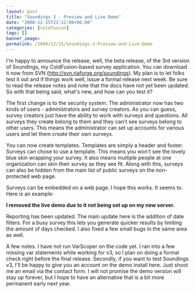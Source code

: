 ```yaml
---
layout: post
title: "Soundings 3 - Preview and Live Demo"
date: "2008-12-15T22:12:00+06:00"
categories: [coldfusion]
tags: []
banner_image: 
permalink: /2008/12/15/Soundings-3-Preview-and-Live-Demo
---
```


I'm happy to announce the release, well, the beta release, of the 3rd version of Soundings, my ColdFusion-based survey application. You can download it now from SVN (<a href="http://svn.riaforge.org/soundings">http://svn.riaforge.org/soundings</a>). My plan is to let folks test it out and if things work well, issue a formal release next week. Be sure to read the release notes and note that the docs have not yet been updated. So with that being said, what's new, and how can you test it?

The first change is to the security system. The administrator now has two kinds of users - administrators and survey creators. As you can guess, survey creators just have the ability to work with surveys and questions. All surveys they create belong to them and they can't see surveys belong to other users. This means the administrator can set up accounts for various users and let them create their own surveys.

You can now create templates. Templates are simply a header and footer. Surveys can chose to use a template. This means you won't see the lovely blue skin wrapping your survey. It also means multiple people at one organization can skin their survey as they see fit. Along with this, surveys can also be hidden from the main list of public surveys on the non-protected web page. 

Surveys can be embedded on a web page. I hope this works. It seems to. Here is an example:

<b>I removed the live demo due to it not being set up on my new server.</b>

Reporting has been updated. The main update here is the addition of date filters. For a busy survey this lets you generate quicker results by limiting the amount of days checked. I also fixed a few small bugs in the same area as well.

A few notes. I have not run VarScoper on the code yet. I ran into a few missing var statements while working for v3, so I plan on doing a formal check right before the final release. Secondly, if you want to test Soundings v3, I'll be happy to give you an account on the demo install here. Just shoot me an email via the contact form. I will not promise the demo version will stay up forever, but I hope to have an alternative that is a bit more permanent early next year.